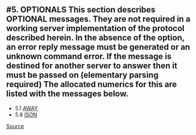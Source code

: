 #5. OPTIONALS
   This section describes **OPTIONAL** messages.  They are not required in a
   working server implementation of the protocol described herein.  In
   the absence of the option, an error reply message must be generated
   or an unknown command error.  If the message is destined for another
   server to answer then it must be passed on (elementary parsing
   required) The allocated numerics for this are listed with the
   messages below.
---
- 5.1 [AWAY](AWAY.hpp)
- 5.8 [ISON](ISON.hpp)

[Source](https://www.rfc-editor.org/rfc/inline-errata/rfc1459.html)